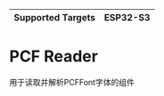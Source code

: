 | Supported Targets | ESP32-S3 |
| ----------------- | -------- |

# PCF Reader 
用于读取并解析PCFFont字体的组件
